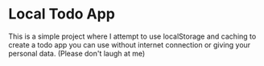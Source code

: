 # Local Todo App

This is a simple project where I attempt to use localStorage and caching to create a todo app you can use without internet connection or giving your personal data. (Please don't laugh at me)